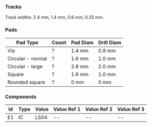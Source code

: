 
### Tracks

Track widths: 2.4 mm, 1.4 mm, 0.6 mm, 0.25 mm.

### Pads 

| Pad Type | Count | Pad Diam | Drill Diam |
|--|--|--|--|
| Via | ? | 1.4 mm | 0.8 mm |
| Circular - normal | ? | 1.6 mm | 1.0 mm |
| Circular - large | ? | 2.8 mm | 2.0 mm |
| Square | ? | 1.6 mm | 1.0 mm |
| Rounded square | ? | 0 mm | 0 mm |

### Components

| Id | Type | Value | Value Ref 1 | Value Ref 2 | Value Ref 3 |
|--|--|--|--|--|--|
| E1 | IC | LS04 |--|--|--|